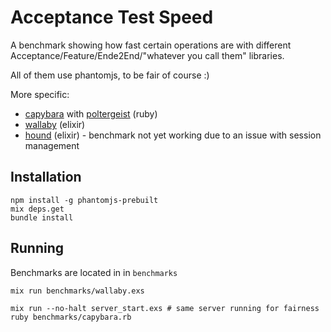 # Acceptance Test Speed

A benchmark showing how fast certain operations are with different Acceptance/Feature/Ende2End/"whatever you call them" libraries.

All of them use phantomjs, to be fair of course :)

More specific:

* [capybara](https://github.com/teamcapybara/capybara) with [poltergeist](https://github.com/teampoltergeist/poltergeist) (ruby)
* [wallaby](https://github.com/keathley/wallaby) (elixir)
* [hound](https://github.com/HashNuke/hound) (elixir) - benchmark not yet working due to an issue with session management


## Installation

```
npm install -g phantomjs-prebuilt
mix deps.get
bundle install
```

## Running

Benchmarks are located in in `benchmarks`

```
mix run benchmarks/wallaby.exs
```

```
mix run --no-halt server_start.exs # same server running for fairness
ruby benchmarks/capybara.rb
```
